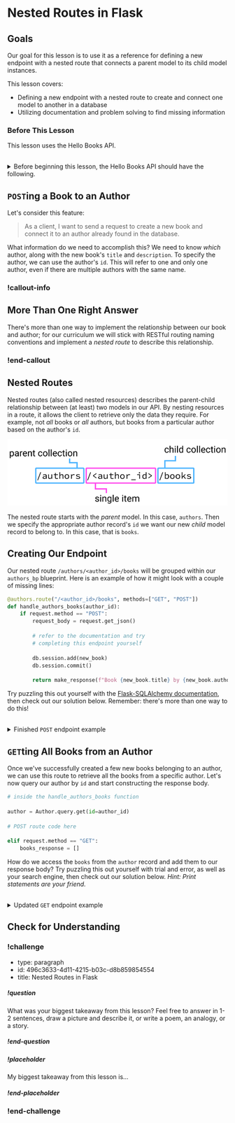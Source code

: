 # Nested Routes in Flask

## Goals

Our goal for this lesson is to use it as a reference for defining a new endpoint with a nested route that connects a parent model to its child model instances.

This lesson covers:

- Defining a new endpoint with a nested route to create and connect one model to another in a database
- Utilizing documentation and problem solving to find missing information

### Before This Lesson

This lesson uses the Hello Books API.

<br />

<details>
    <summary>
        Before beginning this lesson, the Hello Books API should have the following.
    </summary>

- A `hello_books_development` database
- A `book` table defined
- A `Book` model defined
- An `author` table defined
- An `Author` model defined

- Endpoints defined for these RESTful routes:
  - `GET` to `/books`
  - `POST` to `/books`
  - `GET` to `/books/<book_id>`
  - `PUT` to `/books/<book_id>`
  - `DELETE` to `/books/<book_id>`

- Endpoints defined for these RESTful routes:
  - `GET` to `/authors`
  - `POST` to `/authors`

The `Book` model and table should have the following columns:

- `id`
- `title`
- `description`
- `author_id`
- `author` (model only)

The `Author` model and table should have the following columns:

- `id`
- `name`
- `books` (model only)

</details>


## `POST`ing a Book to an Author

Let's consider this feature:

> As a client, I want to send a request to create a new book and connect it to an author already found in the database.

What information do we need to accomplish this? We need to know _which_ author, along with the new book's `title` and `description`. To specify the author, we can use the author's `id`. This will refer to one and only one author, even if there are multiple authors with the same name.

### !callout-info

## More Than One Right Answer

There's more than one way to implement the relationship between our book and author; for our curriculum we will stick with RESTful routing naming conventions and implement a *nested route* to describe this relationship.

### !end-callout


## Nested Routes

Nested routes (also called nested resources) describes the parent-child relationship between (at least) two models in our API. By nesting resources in a route, it allows the client to retrieve only the data they require. For example, not _all_ books or _all_ authors, but books from a particular author based on the author's `id`.


![A diagram of a nested route: '/author/author_id/books'](../assets/nested-routes-in-flask_route-diagram.png)

The nested route starts with the _parent_ model. In this case, `authors`. Then we specify the appropriate author record's `id` we want our new _child_ model record to belong to. In this case, that is `books`.

## Creating Our Endpoint

Our nested route `/authors/<author_id>/books` will be grouped within our `authors_bp` blueprint. Here is an example of how it might look with a couple of missing lines:

```python
@authors.route("/<author_id>/books", methods=["GET", "POST"])
def handle_authors_books(author_id):
    if request.method == "POST":
        request_body = request.get_json()

        # refer to the documentation and try
        # completing this endpoint yourself

        db.session.add(new_book)
        db.session.commit()

        return make_response(f"Book {new_book.title} by {new_book.author.name} successfully created", 201)
```

Try puzzling this out yourself with the [Flask-SQLAlchemy documentation](https://flask-sqlalchemy.palletsprojects.com/en/2.x/quickstart/#simple-relationships), then check out our solution below. Remember: there's more than one way to do this!

<br/>

<details>
    <summary>Finished <code>POST</code> endpoint example</summary>

``` python
@authors.route("/<author_id>/books", methods=["GET", "POST"])
def handle_authors_books(author_id):
    author = Author.query.get(id=author_id)
    if author is None:
        return make_response("Author not found", 404)

    if request.method == "POST":
        request_body = request.get_json()
        new_book = Book(
            title=request_body["title"],
            description=request_body["description"],
            author=requested_author
            )
        db.session.add(new_book)
        db.session.commit()
        return make_response(f"Book {new_book.title} by {new_book.author.name} successfully created", 201)
```
</details>


## `GET`ting All Books from an Author

Once we've successfully created a few new books belonging to an author, we can use this route to retrieve all the books from a specific author. Let's now query our author by `id` and start constructing the response body.

``` python
# inside the handle_authors_books function

author = Author.query.get(id=author_id)

# POST route code here

elif request.method == "GET":
    books_response = []
```

How do we access the `books` from the `author` record and add them to our response body? Try puzzling this out yourself with trial and error, as well as your search engine, then check out our solution below. _Hint: Print statements are your friend._

<br/>

<details>
    <summary>Updated <code>GET</code> endpoint example</summary>

``` python
elif request.method == "GET":
    books_response = []
    for book in author.books:
        books_response.append(
            {
            "id": book.id,
            "title": book.title,
            "description": book.description
            }
        )
    return jsonify(books_response)
```
</details>

## Check for Understanding

<!-- Question Takeaway -->
<!-- prettier-ignore-start -->
### !challenge
* type: paragraph
* id: 496c3633-4d11-4215-b03c-d8b859854554
* title: Nested Routes in Flask
##### !question

What was your biggest takeaway from this lesson? Feel free to answer in 1-2 sentences, draw a picture and describe it, or write a poem, an analogy, or a story.

##### !end-question
##### !placeholder

My biggest takeaway from this lesson is...

##### !end-placeholder
### !end-challenge
<!-- prettier-ignore-end -->